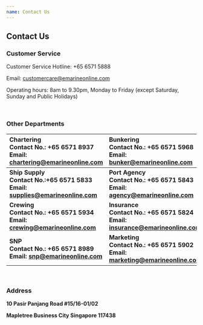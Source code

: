 ```yaml
---
name: Contact Us 
---
```


## Contact Us 

### Customer Service

Customer Service Hotline: +65 6571 5888

Email: [customercare@emarineonline.com](mailto:customercare@emarineonline.com)

Operating hours: 8am to 9.30pm, Monday to Friday (except Saturday, Sunday and Public Holidays)

<br>

### Other Departments

|Chartering<br>Contact No.: +65 6571 8937<br>Email: [chartering@emarineonline.com](mailto:chartering@emarineonline.com)|Bunkering<br>Contact No.: +65 6571 5968<br>Email: [bunker@emarineonline.com](mailto:bunker@emarineonline.com)|
|:---|:---|   
|**Ship Supply<br>Contact No.:+65 6571 5833<br>Email: [supplies@emarineonline.com](mailto:supplies@emarineonline.com)**|**Port Agency<br>Contact No.: +65 6571 5843<br>Email: [agency@emarineonline.com](mailto:agency@emarineonline.com)**|
|**Crewing<br>Contact No.: +65 6571 5934<br>Email: [crewing@emarineonline.com](mailto:crewing@emarineonline.com)**|**Insurance<br>Contact No.: +65 6571 5824<br>Email: [insurance@emarineonline.com](mailto:insurance@emarineonline.com)**|
|**SNP<br>Contact No.: +65 6571 8989<br>Email: [snp@emarineonline.com](mailto:snp@emarineonline.com)**|**Marketing<br>Contact No.: +65 6571 5902<br>Email: [marketing@emarineonline.com](mailto:marketing@emarineonline.com)**|

<br>

### Address
**10 Pasir Panjang Road #15&#47;16-01/02**

**Mapletree Business City Singapore 117438**
